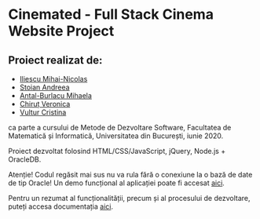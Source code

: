 # Cinemated - Full Stack Cinema Website Project

## Proiect realizat de:

* [Iliescu Mihai-Nicolas](https://github.com/tdnick)
* [Stoian Andreea](https://github.com/stoianandreea)
* [Antal-Burlacu Mihaela](https://github.com/mihaela-mab)
* [Chiruț Veronica](https://github.com/veronicachirut)
* [Vultur Cristina](https://github.com/CristinaVultur)

ca parte a cursului de Metode de Dezvoltare Software, Facultatea de Matematică și Informatică, Universitatea din București, iunie 2020.

Proiect dezvoltat folosind HTML/CSS/JavaScript, jQuery, Node.js + OracleDB.

Atenție! Codul regăsit mai sus nu va rula fără o conexiune la o bază de date de tip Oracle! 
Un demo funcțional al aplicației poate fi accesat [aici](https://cinemated-mds.herokuapp.com).

Pentru un rezumat al funcționalității, precum și al procesului de dezvoltare, puteți accesa documentația [aici](https://github.com/tdnick/cinemated/blob/master/docs/Documentatie-MDS-PDF.pdf).
